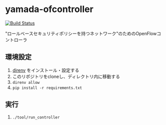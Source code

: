 # yamada-ofcontroller

[![Build Status](http://drone.ais.cmc.osaka-u.ac.jp/api/badges/core-grid/yamada-ofcontroller/status.svg)](http://drone.ais.cmc.osaka-u.ac.jp/core-grid/yamada-ofcontroller)

"ロールベースセキュリティポリシーを持つネットワーク"のためのOpenFlowコントローラ

## 環境設定

1. [direnv](https://github.com/direnv/direnv) をインストール・設定する
2. このリポジトリをcloneし、ディレクトリ内に移動する
3. `direnv allow`
4. `pip install -r requirements.txt`

## 実行

1. `./tool/run_controller`

